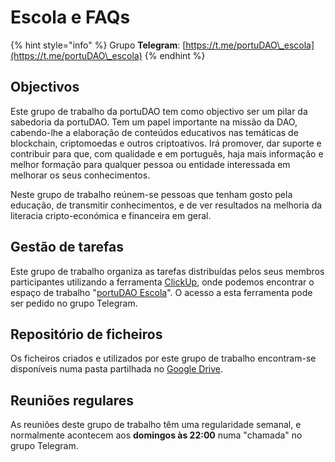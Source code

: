 # Escola e FAQs

{% hint style="info" %}
Grupo **Telegram**: [https://t.me/portuDAO\_escola](https://t.me/portuDAO\_escola)
{% endhint %}

## Objectivos

Este grupo de trabalho da portuDAO tem como objectivo ser um pilar da sabedoria da portuDAO. Tem um papel importante na missão da DAO, cabendo-lhe a elaboração de conteúdos educativos nas temáticas de blockchain, criptomoedas e outros criptoativos. Irá promover, dar suporte e contribuir para que, com qualidade e em português, haja mais informação e melhor formação para qualquer pessoa ou entidade interessada em melhorar os seus conhecimentos.

Neste grupo de trabalho reúnem-se pessoas que tenham gosto pela educação, de transmitir conhecimentos, e de ver resultados na melhoria da literacia cripto-económica e financeira em geral.

## Gestão de tarefas

Este grupo de trabalho organiza as tarefas distribuídas pelos seus membros participantes utilizando a ferramenta [ClickUp](https://app.clickup.com), onde podemos encontrar o espaço de trabalho "[portuDAO Escola](https://app.clickup.com/24444170/v/s/48325439)". O acesso a esta ferramenta pode ser pedido no grupo Telegram.

## Repositório de ficheiros

Os ficheiros criados e utilizados por este grupo de trabalho encontram-se disponíveis numa pasta partilhada no [Google Drive](https://drive.google.com/drive/folders/17d0uCj4NcsAjd2O5ldoBAAO\_8oncYyBL).

## Reuniões regulares

As reuniões deste grupo de trabalho têm uma regularidade semanal, e normalmente acontecem aos **domingos às 22:00** numa "chamada" no grupo Telegram.
